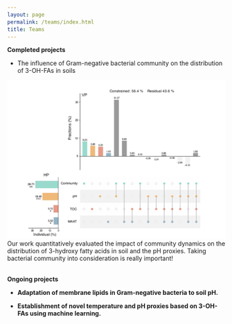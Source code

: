 ```yaml
---
layout: page
permalink: /teams/index.html
title: Teams
---
```

**Completed projects**<br>
- The influence of Gram-negative bacterial community on the distribution of 3-OH-FAs in soils
<div><img src="/images/pro/qu.jpg"></div>
Our work quantitatively evaluated the impact of community dynamics on the distribution of 3-hydroxy fatty acids in soil and the pH proxies. Taking bacterial community into consideration is really important!<br>
<br>

**Ongoing projects**<br>
- **Adaptation of membrane lipids in Gram-negative bacteria to soil pH.**

- **Establishment of novel temperature and pH proxies based on 3-OH-FAs using machine learning.** 